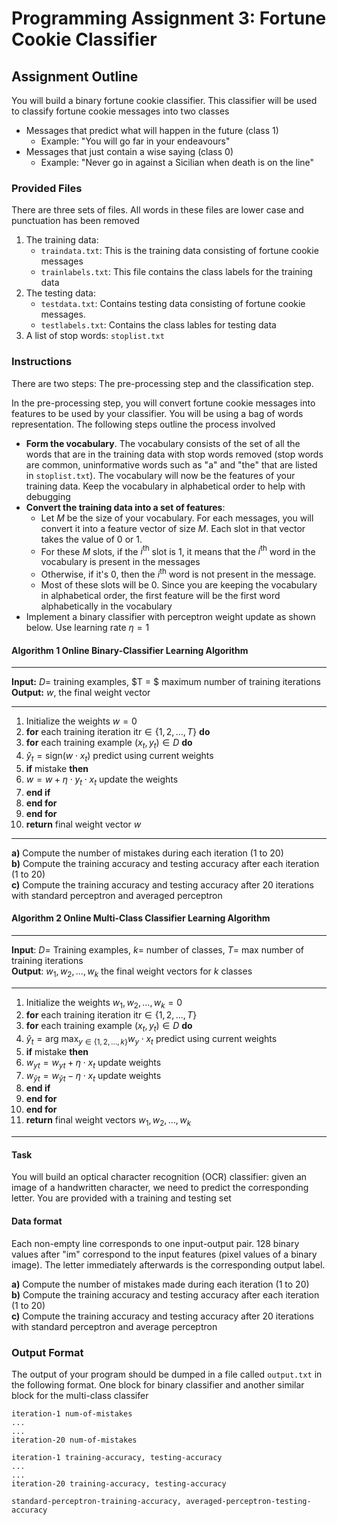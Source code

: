 # Programming Assignment 3: Fortune Cookie Classifier


## Assignment Outline
You will build a binary fortune cookie classifier. This classifier will be used to classify fortune cookie messages into two classes
- Messages that predict what will happen in the future (class 1)
    - Example: "You will go far in your endeavours"
- Messages that just contain a wise saying (class 0)
    - Example: "Never go in against a Sicilian when death is on the line"

### Provided Files
There are three sets of files. All words in these files are lower case and punctuation has been removed
1) The training data:
    - `traindata.txt`: This is the training data consisting of fortune cookie messages
    - `trainlabels.txt`: This file contains the class labels for the training data
2) The testing data:
    - `testdata.txt`: Contains testing data consisting of fortune cookie messages.
    - `testlabels.txt`: Contains the class lables for testing data
3) A list of stop words: `stoplist.txt`

### Instructions
There are two steps: The pre-processing step and the classification step. 

In the pre-processing step, you will convert fortune cookie messages into features to be used by your classifier. You will be using a bag of words representation. The following steps outline the process involved
- **Form the vocabulary**. The vocabulary consists of the set of all the words that are in the training data with stop words removed (stop words are common, uninformative words such as "a" and "the" that are listed in `stoplist.txt`). The vocabulary will now be the features of your training data. Keep the vocabulary in alphabetical order to help with debugging
- **Convert the training data into a set of features**: 
    - Let $M$ be the size of your vocabulary. For each messages, you will convert it into a feature vector of size $M$. Each slot in that vector takes the value of 0 or 1.
    -  For these $M$ slots, if the $i^{\text{th}}$ slot is 1, it means that the $i^{\text{th}}$ word in the vocabulary is present in the messages
    -  Otherwise, if it's 0, then the $i^{\text{th}}$ word is not present in the message. 
    - Most of these slots will be 0. Since you are keeping the vocabulary in alphabetical order, the first feature will be the first word alphabetically in the vocabulary
- Implement a binary classifier with perceptron weight update as shown below. Use learning rate $\eta = 1$

#### Algorithm 1 Online Binary-Classifier Learning Algorithm
***
**Input:** $D =$ training examples, $T = $ maximum number of training iterations  
**Output:** $w$, the final weight vector
***

1. Initialize the weights $w = 0$
2. **for** each training iteration $\text{itr} \in \{1, 2, \dots, T\}$ **do**
3. **for** each training example $(x_t, y_t) \in D$ **do**
4. $\hat{y}_t = \text{sign}(w \cdot x_t)$ predict using current weights
5. **if** mistake **then**
6. $w = w + \eta \cdot y_t \cdot x_t$ update the weights
7. **end if**
8. **end for**
9. **end for**
10. **return** final weight vector $w$
***

**a)** Compute the number of mistakes during each iteration (1 to 20)  
**b)** Compute the training accuracy and testing accuracy after each iteration (1 to 20)  
**c)** Compute the training accuracy and testing accuracy after 20 iterations with standard perceptron and averaged perceptron

#### Algorithm 2 Online Multi-Class Classifier Learning Algorithm
***
**Input**: $D =$ Training examples, $k =$ number of classes, $T =$ max number of training iterations  
**Output**: $w_1, w_2, \dots, w_k$ the final weight vectors for $k$ classes
***
1. Initialize the weights $w_1, w_2, \dots, w_k = 0$  
2. **for** each training iteration $\text{itr} \in \{1, 2, \dots, T\}$
3. **for** each training example $(x_t, y_t) \in D$ **do**
4. $\hat{y}_t = \text{arg max}_{y \in \{1, 2, \dots, k\}} w_y \cdot x_t$ predict using current weights
5. **if** mistake **then**
6. $w_{yt} = w_{yt} + \eta \cdot x_t$ update weights
7. $w_{\hat{y} t} = w_{\hat{y}t} - \eta \cdot x_t$ update weights
8. **end if**
9. **end for**
10. **end for**
11. **return** final weight vectors $w_1, w_2, \dots, w_k$
***

#### Task
You will build an optical character recognition (OCR) classifier: given an image of a handwritten character, we need to predict the corresponding letter. You are provided with a training and testing set

#### Data format
Each non-empty line corresponds to one input-output pair. 128 binary values after "im" correspond to the input features (pixel values of a binary image). The letter immediately afterwards is the corresponding output label.

**a)** Compute the number of mistakes made during each iteration (1 to 20)  
**b)** Compute the training accuracy and testing accuracy after each iteration (1 to 20)  
**c)** Compute the training accuracy and testing accuracy after 20 iterations with standard perceptron and average perceptron

### Output Format
The output of your program should be dumped in a file called `output.txt` in the following format. One block for binary classifier and another similar block for the multi-class classifer
```
iteration-1 num-of-mistakes
...
...
iteration-20 num-of-mistakes

iteration-1 training-accuracy, testing-accuracy
...
...
iteration-20 training-accuracy, testing-accuracy

standard-perceptron-training-accuracy, averaged-perceptron-testing-accuracy
```
